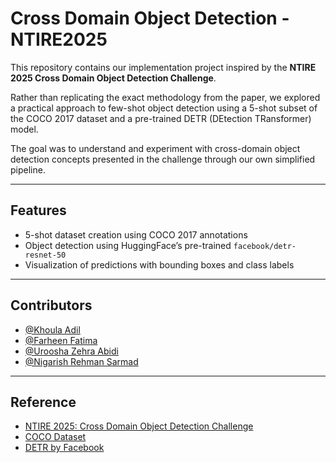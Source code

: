 # Cross Domain Object Detection - NTIRE2025

This repository contains our implementation project inspired by the **NTIRE 2025 Cross Domain Object Detection Challenge**.

Rather than replicating the exact methodology from the paper, we explored a practical approach to few-shot object detection using a 5-shot subset of the COCO 2017 dataset and a pre-trained DETR (DEtection TRansformer) model.

The goal was to understand and experiment with cross-domain object detection concepts presented in the challenge through our own simplified pipeline.


---

## Features

- 5-shot dataset creation using COCO 2017 annotations
- Object detection using HuggingFace’s pre-trained `facebook/detr-resnet-50`
- Visualization of predictions with bounding boxes and class labels

---

## Contributors

- [@Khoula Adil](https://github.com/KhoulaAdil)
- [@Farheen Fatima](https://github.com/farheeen16)
- [@Uroosha Zehra Abidi](https://github.com/Uroosha4048)
- [@Nigarish Rehman Sarmad](https://github.com/nigarishrehmansarmad)

---

## Reference

- [NTIRE 2025: Cross Domain Object Detection Challenge](https://arxiv.org/pdf/2504.10685)
- [COCO Dataset](https://cocodataset.org)
- [DETR by Facebook](https://github.com/facebookresearch/detectron2)
